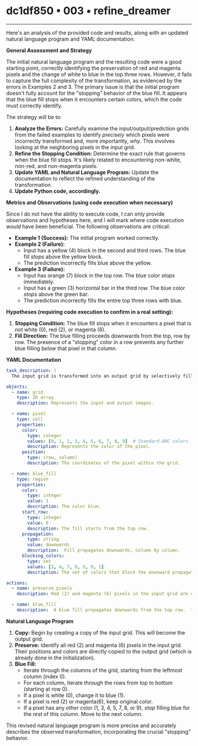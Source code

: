 # dc1df850 • 003 • refine_dreamer

---
Here's an analysis of the provided code and results, along with an updated natural language program and YAML documentation:

**General Assessment and Strategy**

The initial natural language program and the resulting code were a good starting point, correctly identifying the preservation of red and magenta pixels and the change of white to blue in the top three rows. However, it fails to capture the full complexity of the transformation, as evidenced by the errors in Examples 2 and 3. The primary issue is that the initial program doesn't fully account for the "stopping" behavior of the blue fill. It appears that the blue fill stops when it encounters certain colors, which the code must correctly identify.

The strategy will be to:

1.  **Analyze the Errors:** Carefully examine the input/output/prediction grids from the failed examples to identify *precisely* which pixels were incorrectly transformed and, more importantly, *why*. This involves looking at the neighboring pixels in the input grid.
2.  **Refine the Stopping Condition:** Determine the exact rule that governs when the blue fill stops. It's likely related to encountering non-white, non-red, and non-magenta pixels.
3.  **Update YAML and Natural Language Program:** Update the documentation to reflect the refined understanding of the transformation.
4. **Update Python code, accordingly.**

**Metrics and Observations (using code execution when necessary)**

Since I do not have the ability to execute code, I can only provide observations and hypotheses here, and I will mark where code execution *would* have been beneficial. The following observations are critical:

*   **Example 1 (Success):** The initial program worked correctly.
*   **Example 2 (Failure):**
    *   Input has a yellow (4) block in the second and third rows. The blue fill *stops* above the yellow block.
    *   The prediction incorrectly fills blue above the yellow.
*   **Example 3 (Failure):**
    * Input has orange (7) block in the top row. The blue color *stops* immediately.
    * Input has a green (3) horizontal bar in the third row. The blue color *stops* above the green bar.
    *   The prediction incorrectly fills the entire top three rows with blue.

**Hypotheses (requiring code execution to confirm in a real setting):**

1.  **Stopping Condition:** The blue fill stops when it encounters a pixel that is *not* white (0), red (2), or magenta (6).
2.  **Fill Direction:** The blue filling proceeds downwards from the top, row by row. The presence of a "stopping" color in a row prevents any further blue filling *below* that pixel in that column.

**YAML Documentation**

```yaml
task_description: |
  The input grid is transformed into an output grid by selectively filling regions with blue.  Red and magenta pixels are preserved.  A downward-propagating blue fill starts from the top and is blocked by certain colors.

objects:
  - name: grid
    type: 2D array
    description: Represents the input and output images.

  - name: pixel
    type: cell
    properties:
      color:
        type: integer
        values: [0, 1, 2, 3, 4, 5, 6, 7, 8, 9]  # Standard ARC colors
        description: Represents the color of the pixel.
      position:
        type: (row, column)
        description: The coordinates of the pixel within the grid.

  - name: blue_fill
    type: region
    properties:
      color:
        type: integer
        value: 1
        description: The color blue.
      start_row:
        type: integer
        value: 0
        description: The fill starts from the top row.
      propagation:
        type: string
        value: downwards
        description:  Fill propagates downwards, column by column.
      blocking_colors:
        type: set
        values: [3, 4, 7, 8, 5, 9, 1]
        description: The set of colors that block the downward propagation of the blue fill. Red (2) and magenta (6) are *not* blocking.

actions:
  - name: preserve_pixels
    description: Red (2) and magenta (6) pixels in the input grid are copied to the output grid without modification.

  - name: blue_fill
    description:  A blue fill propagates downwards from the top row.  It fills white (0) pixels with blue (1). The fill stops in a column when it encounters a blocking color.
```

**Natural Language Program**

1.  **Copy:** Begin by creating a copy of the input grid. This will become the output grid.
2.  **Preserve:** Identify all red (2) and magenta (6) pixels in the input grid. Their positions and colors are directly copied to the output grid (which is already done in the initialization).
3.  **Blue Fill:**
    *   Iterate through the columns of the grid, starting from the leftmost column (index 0).
    *   For each column, iterate through the rows from top to bottom (starting at row 0).
    *   If a pixel is white (0), change it to blue (1).
    *   If a pixel is red (2) or magenta(6), keep original color.
    *   If a pixel has any *other* color (1, 3, 4, 5, 7, 8, or 9), *stop* filling blue for the *rest* of this column. Move to the next column.

This revised natural language program is more precise and accurately describes the observed transformation, incorporating the crucial "stopping" behavior.

